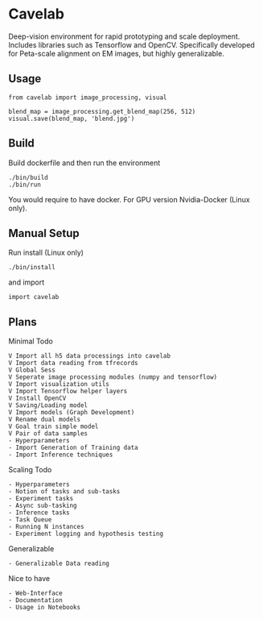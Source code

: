 # Cavelab
Deep-vision environment for rapid prototyping and scale deployment. Includes libraries such as Tensorflow and OpenCV. Specifically developed for Peta-scale alignment on EM images, but highly generalizable.

## Usage
```
from cavelab import image_processing, visual

blend_map = image_processing.get_blend_map(256, 512)
visual.save(blend_map, 'blend.jpg')
```

## Build
Build dockerfile and then run the environment
```
./bin/build
./bin/run
```
You would require to have docker. For GPU version Nvidia-Docker (Linux only).

## Manual Setup
Run install (Linux only)
```
./bin/install
```
and import
```
import cavelab
```

## Plans
Minimal Todo

```
V Import all h5 data processings into cavelab
V Import data reading from tfrecords
V Global Sess
V Seperate image processing modules (numpy and tensorflow)
V Import visualization utils
V Import Tensorflow helper layers
V Install OpenCV
V Saving/Loading model
V Import models (Graph Development)
V Rename dual models
V Goal train simple model
V Pair of data samples
- Hyperparameters
- Import Generation of Training data
- Import Inference techniques

```

Scaling Todo
```
- Hyperparameters
- Notion of tasks and sub-tasks
- Experiment tasks
- Async sub-tasking
- Inference tasks
- Task Queue
- Running N instances
- Experiment logging and hypothesis testing
```

Generalizable
```
- Generalizable Data reading
```

Nice to have
```
- Web-Interface
- Documentation
- Usage in Notebooks
```
